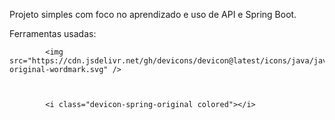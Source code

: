 Projeto simples com foco no aprendizado e uso de API e Spring Boot.

Ferramentas usadas:

            <img src="https://cdn.jsdelivr.net/gh/devicons/devicon@latest/icons/java/java-original-wordmark.svg" />

          

            <i class="devicon-spring-original colored"></i>
          
